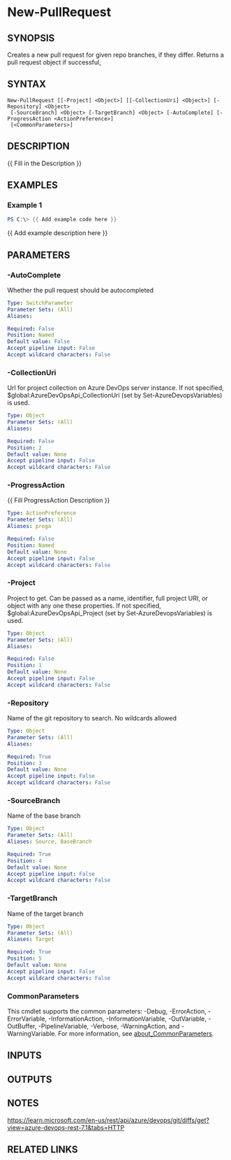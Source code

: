 ﻿---
external help file: AzureDevOpsApi-help.xml
Module Name: AzureDevOpsApi
online version:
schema: 2.0.0
---

# New-PullRequest

## SYNOPSIS
Creates a new pull request for given repo branches, if they differ.
Returns a pull request object if successful,

## SYNTAX

```
New-PullRequest [[-Project] <Object>] [[-CollectionUri] <Object>] [-Repository] <Object>
 [-SourceBranch] <Object> [-TargetBranch] <Object> [-AutoComplete] [-ProgressAction <ActionPreference>]
 [<CommonParameters>]
```

## DESCRIPTION
{{ Fill in the Description }}

## EXAMPLES

### Example 1
```powershell
PS C:\> {{ Add example code here }}
```

{{ Add example description here }}

## PARAMETERS

### -AutoComplete
Whether the pull request should be autocompleted

```yaml
Type: SwitchParameter
Parameter Sets: (All)
Aliases:

Required: False
Position: Named
Default value: False
Accept pipeline input: False
Accept wildcard characters: False
```

### -CollectionUri
Url for project collection on Azure DevOps server instance.
If not specified, $global:AzureDevOpsApi_CollectionUri (set by Set-AzureDevopsVariables) is used.

```yaml
Type: Object
Parameter Sets: (All)
Aliases:

Required: False
Position: 2
Default value: None
Accept pipeline input: False
Accept wildcard characters: False
```

### -ProgressAction
{{ Fill ProgressAction Description }}

```yaml
Type: ActionPreference
Parameter Sets: (All)
Aliases: proga

Required: False
Position: Named
Default value: None
Accept pipeline input: False
Accept wildcard characters: False
```

### -Project
Project to get.
Can be passed as a name, identifier, full project URI, or object with any one
these properties.
If not specified, $global:AzureDevOpsApi_Project (set by Set-AzureDevopsVariables) is used.

```yaml
Type: Object
Parameter Sets: (All)
Aliases:

Required: False
Position: 1
Default value: None
Accept pipeline input: False
Accept wildcard characters: False
```

### -Repository
Name of the git repository to search.
No wildcards allowed

```yaml
Type: Object
Parameter Sets: (All)
Aliases:

Required: True
Position: 3
Default value: None
Accept pipeline input: False
Accept wildcard characters: False
```

### -SourceBranch
Name of the base branch

```yaml
Type: Object
Parameter Sets: (All)
Aliases: Source, BaseBranch

Required: True
Position: 4
Default value: None
Accept pipeline input: False
Accept wildcard characters: False
```

### -TargetBranch
Name of the target branch

```yaml
Type: Object
Parameter Sets: (All)
Aliases: Target

Required: True
Position: 5
Default value: None
Accept pipeline input: False
Accept wildcard characters: False
```

### CommonParameters
This cmdlet supports the common parameters: -Debug, -ErrorAction, -ErrorVariable, -InformationAction, -InformationVariable, -OutVariable, -OutBuffer, -PipelineVariable, -Verbose, -WarningAction, and -WarningVariable. For more information, see [about_CommonParameters](http://go.microsoft.com/fwlink/?LinkID=113216).

## INPUTS

## OUTPUTS

## NOTES
https://learn.microsoft.com/en-us/rest/api/azure/devops/git/diffs/get?view=azure-devops-rest-7.1&tabs=HTTP

## RELATED LINKS
